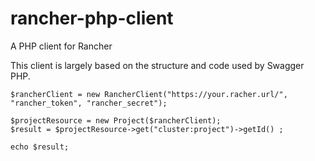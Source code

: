 # rancher-php-client
A PHP client for Rancher

This client is largely based on the structure and code used by Swagger PHP.

    $rancherClient = new RancherClient("https://your.racher.url/", "rancher_token", "rancher_secret");
    
    $projectResource = new Project($rancherClient);
    $result = $projectResource->get("cluster:project")->getId() ;

    echo $result;